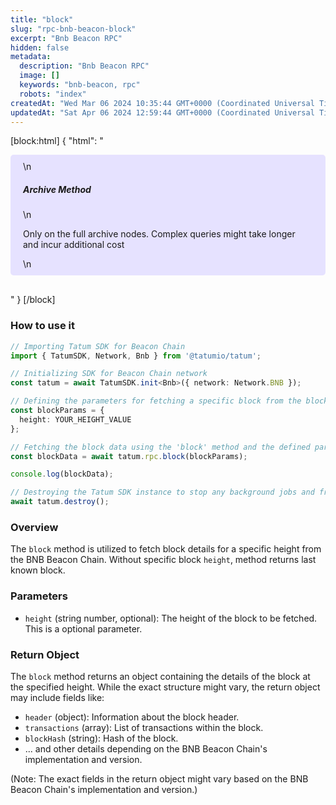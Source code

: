 ```yaml
---
title: "block"
slug: "rpc-bnb-beacon-block"
excerpt: "Bnb Beacon RPC"
hidden: false
metadata: 
  description: "Bnb Beacon RPC"
  image: []
  keywords: "bnb-beacon, rpc"
  robots: "index"
createdAt: "Wed Mar 06 2024 10:35:44 GMT+0000 (Coordinated Universal Time)"
updatedAt: "Sat Apr 06 2024 12:59:44 GMT+0000 (Coordinated Universal Time)"
---
```

[block:html]
{
  "html": "<div style="padding: 10px 20px; border-radius: 5px; background-color: #e6e2ff; margin: 0 0 30px 0;">\n  <h5>Archive Method</h5>\n  <p>Only on the full archive nodes. Complex queries might take longer and incur additional cost</p>\n</div>"
}
[/block]


### How to use it

```typescript
// Importing Tatum SDK for Beacon Chain
import { TatumSDK, Network, Bnb } from '@tatumio/tatum';

// Initializing SDK for Beacon Chain network
const tatum = await TatumSDK.init<Bnb>({ network: Network.BNB });

// Defining the parameters for fetching a specific block from the blockchain
const blockParams = {
  height: YOUR_HEIGHT_VALUE
};

// Fetching the block data using the 'block' method and the defined parameters
const blockData = await tatum.rpc.block(blockParams);

console.log(blockData);

// Destroying the Tatum SDK instance to stop any background jobs and free up resources
await tatum.destroy();

```

### Overview

The `block` method is utilized to fetch block details for a specific height from the BNB Beacon Chain. Without specific block `height`, method returns last known block.

### Parameters

- `height` (string number, optional): The height of the block to be fetched. This is a optional parameter.

### Return Object

The `block` method returns an object containing the details of the block at the specified height. While the exact structure might vary, the return object may include fields like:

- `header` (object): Information about the block header.
- `transactions` (array): List of transactions within the block.
- `blockHash` (string): Hash of the block.
- ... and other details depending on the BNB Beacon Chain's implementation and version.

(Note: The exact fields in the return object might vary based on the BNB Beacon Chain's implementation and version.)
